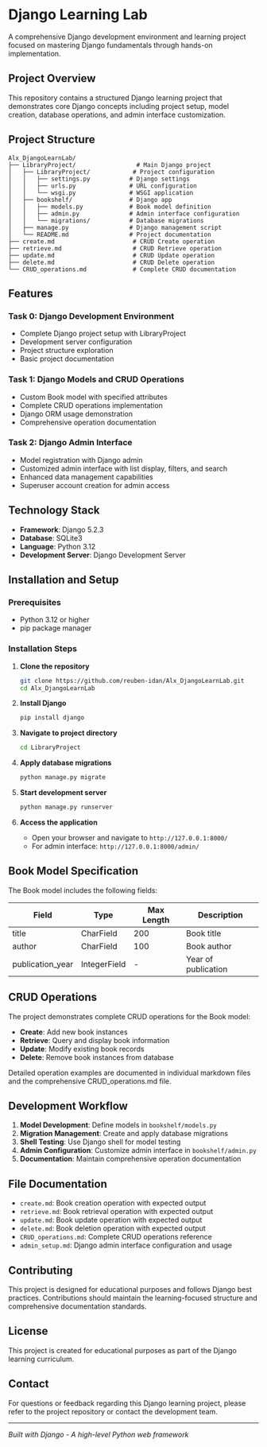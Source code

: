 # Django Learning Lab

A comprehensive Django development environment and learning project focused on mastering Django fundamentals through hands-on implementation.

## Project Overview

This repository contains a structured Django learning project that demonstrates core Django concepts including project setup, model creation, database operations, and admin interface customization.

## Project Structure

```
Alx_DjangoLearnLab/
├── LibraryProject/                 # Main Django project
│   ├── LibraryProject/            # Project configuration
│   │   ├── settings.py           # Django settings
│   │   ├── urls.py               # URL configuration
│   │   └── wsgi.py               # WSGI application
│   ├── bookshelf/                # Django app
│   │   ├── models.py             # Book model definition
│   │   ├── admin.py              # Admin interface configuration
│   │   └── migrations/           # Database migrations
│   ├── manage.py                 # Django management script
│   └── README.md                 # Project documentation
├── create.md                      # CRUD Create operation
├── retrieve.md                    # CRUD Retrieve operation
├── update.md                      # CRUD Update operation
├── delete.md                      # CRUD Delete operation
└── CRUD_operations.md             # Complete CRUD documentation
```

## Features

### Task 0: Django Development Environment

- Complete Django project setup with LibraryProject
- Development server configuration
- Project structure exploration
- Basic project documentation

### Task 1: Django Models and CRUD Operations

- Custom Book model with specified attributes
- Complete CRUD operations implementation
- Django ORM usage demonstration
- Comprehensive operation documentation

### Task 2: Django Admin Interface

- Model registration with Django admin
- Customized admin interface with list display, filters, and search
- Enhanced data management capabilities
- Superuser account creation for admin access

## Technology Stack

- **Framework**: Django 5.2.3
- **Database**: SQLite3
- **Language**: Python 3.12
- **Development Server**: Django Development Server

## Installation and Setup

### Prerequisites

- Python 3.12 or higher
- pip package manager

### Installation Steps

1. **Clone the repository**

   ```bash
   git clone https://github.com/reuben-idan/Alx_DjangoLearnLab.git
   cd Alx_DjangoLearnLab
   ```

2. **Install Django**

   ```bash
   pip install django
   ```

3. **Navigate to project directory**

   ```bash
   cd LibraryProject
   ```

4. **Apply database migrations**

   ```bash
   python manage.py migrate
   ```

5. **Start development server**

   ```bash
   python manage.py runserver
   ```

6. **Access the application**
   - Open your browser and navigate to `http://127.0.0.1:8000/`
   - For admin interface: `http://127.0.0.1:8000/admin/`

## Book Model Specification

The Book model includes the following fields:

| Field            | Type         | Max Length | Description         |
| ---------------- | ------------ | ---------- | ------------------- |
| title            | CharField    | 200        | Book title          |
| author           | CharField    | 100        | Book author         |
| publication_year | IntegerField | -          | Year of publication |

## CRUD Operations

The project demonstrates complete CRUD operations for the Book model:

- **Create**: Add new book instances
- **Retrieve**: Query and display book information
- **Update**: Modify existing book records
- **Delete**: Remove book instances from database

Detailed operation examples are documented in individual markdown files and the comprehensive CRUD_operations.md file.

## Development Workflow

1. **Model Development**: Define models in `bookshelf/models.py`
2. **Migration Management**: Create and apply database migrations
3. **Shell Testing**: Use Django shell for model testing
4. **Admin Configuration**: Customize admin interface in `bookshelf/admin.py`
5. **Documentation**: Maintain comprehensive operation documentation

## File Documentation

- `create.md`: Book creation operation with expected output
- `retrieve.md`: Book retrieval operation with expected output
- `update.md`: Book update operation with expected output
- `delete.md`: Book deletion operation with expected output
- `CRUD_operations.md`: Complete CRUD operations reference
- `admin_setup.md`: Django admin interface configuration and usage

## Contributing

This project is designed for educational purposes and follows Django best practices. Contributions should maintain the learning-focused structure and comprehensive documentation standards.

## License

This project is created for educational purposes as part of the Django learning curriculum.

## Contact

For questions or feedback regarding this Django learning project, please refer to the project repository or contact the development team.

---

_Built with Django - A high-level Python web framework_

